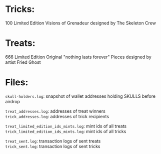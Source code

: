 # Tricks:  
100 Limited Edition Visions of Grenadeur designed by The Skeleton Crew  

# Treats:  
666 Limited Edition Original "nothing lasts forever" Pieces designed by artist Fried Ghost  

# Files:
`skull-holders.log`: snapshot of wallet addresses holding SKULLS before airdrop  

`treat_addresses.log`: addresses of treat winners  
`trick_addresses.log`: addresses of trick recipients  

`treat_limited_edition_ids_mints.log`: mint ids of all treats  
`trick_limited_edition_ids_mints.log`: mint ids of all tricks  

`treat_sent.log`: transaction logs of sent treats  
`trick_sent.log`: transaction logs of sent tricks  
